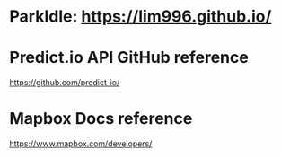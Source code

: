 # ParkIdle: https://lim996.github.io/
 
# Predict.io API GitHub reference
  https://github.com/predict-io/

# Mapbox Docs reference
  https://www.mapbox.com/developers/


